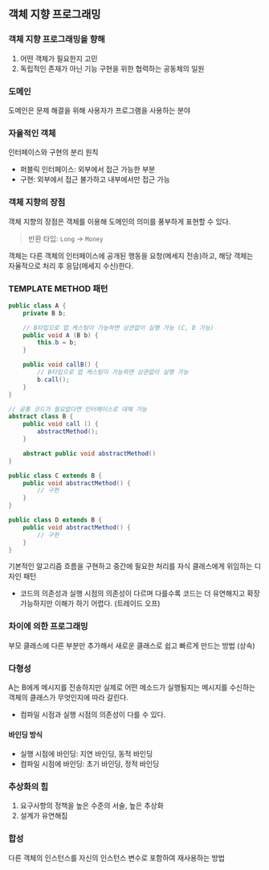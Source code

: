 ## 객체 지향 프로그래밍

### 객체 지향 프로그래밍을 향해

1. 어떤 객체가 필요한지 고민
2. 독립적인 존재가 아닌 기능 구현을 위한 협력하는 공동체의 일원

### 도메인

도메인은 문제 해결을 위해 사용자가 프로그램을 사용하는 분야

### 자율적인 객체

인터페이스와 구현의 분리 원칙

- 퍼블릭 인터페이스: 외부에서 접근 가능한 부분
- 구현: 외부에서 접근 불가하고 내부에서만 접근 가능

### 객체 지향의 장점

객체 지향의 장점은 객체를 이용해 도메인의 의미를 풍부하게 표현할 수 있다.
> 반환 타입: `Long` -> `Money`

객체는 다른 객체의 인터페이스에 공개된 행동을 요청(메세지 전송)하고, 해당 객체는 자율적으로 처리 후 응답(메세지 수신)한다.

### TEMPLATE METHOD 패턴

```java
public class A {
    private B b;

    // B타입으로 업 케스팅이 가능하면 상관없이 실행 가능 (C, D 가능)
    public void A (B b) {
        this.b = b;
    }

    public void callB() {
        // B타입으로 업 케스팅이 가능하면 상관없이 실행 가능    
        b.call();
    }
}

// 공통 코드가 필요없다면 인터페이스로 대체 가능
abstract class B {
    public void call () {
        abstractMethod();
    }

    abstract public void abstractMethod()
}

public class C extends B {
    public void abstractMethod() {
        // 구현
    }
}

public class D extends B {
    public void abstractMethod() {
        // 구현
    }
}
```

기본적인 알고리즘 흐름을 구현하고 중간에 필요한 처리를 자식 클래스에게 위임하는 디자인 패턴

- 코드의 의존성과 실행 시점의 의존성이 다르며 다를수록 코드는 더 유연해지고 확장 가능하지만 이해가 하기 어렵다. (트레이드 오프)

### 차이에 의한 프로그래밍

부모 클래스에 다른 부분만 추가해서 새로운 클래스로 쉽고 빠르게 만드는 방법 (상속)

### 다형성

A는 B에게 메시지를 전송하지만 실제로 어떤 메소드가 실행될지는 메시지를 수신하는 객체의 클래스가 무엇인지에 따라 갈린다.

- 컴파일 시점과 실행 시점의 의존성이 다를 수 있다.

#### 바인딩 방식

- 실행 시점에 바인딩: 지연 바인딩, 동적 바인딩
- 컴파일 시점에 바인딩: 초기 바인딩, 정적 바인딩

### 추상화의 힘

1. 요구사항의 정책을 높은 수준의 서술, 높은 추상화
2. 설계가 유연해짐

### 합성

다른 객체의 인스턴스를 자신의 인스턴스 변수로 포함하여 재사용하는 방법
